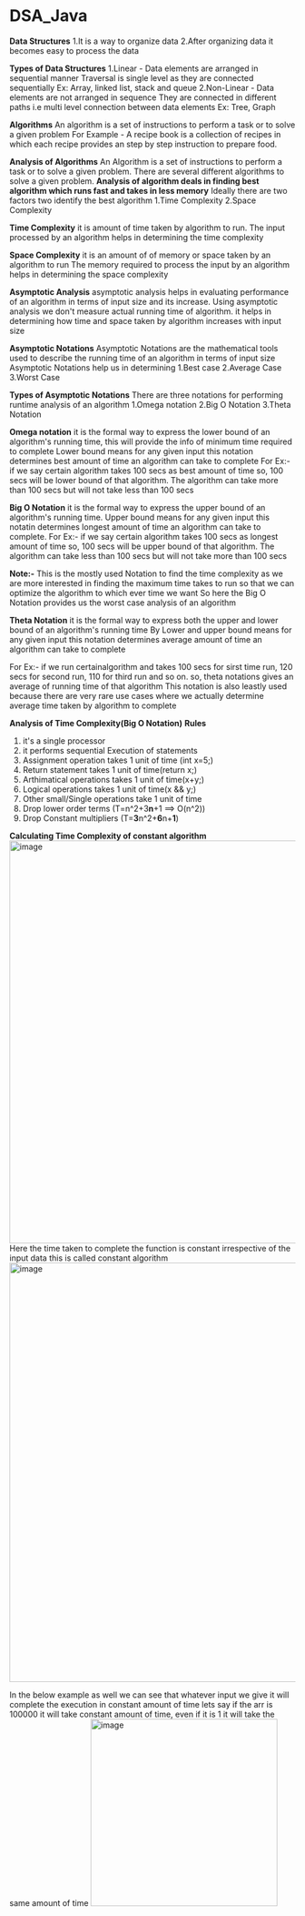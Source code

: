 # DSA_Java

**Data Structures**
1.It is a way to organize data
2.After organizing data it becomes easy to process the data

**Types of Data Structures**
1.Linear - 
	Data elements are arranged in sequential manner
	Traversal is single level as they are connected sequentially
	Ex: Array, linked list, stack and queue
2.Non-Linear - 
	Data elements are not arranged in sequence
	They are connected in different paths i.e multi level connection between data elements
	Ex: Tree, Graph

**Algorithms**
An algorithm is a set of instructions to perform a task or to solve a given problem
For Example - A recipe book is a collection of recipes in which each recipe provides an step by step instruction to prepare food.

**Analysis of Algorithms**
An Algorithm is a set of instructions to perform a task or to solve a given problem.
There are several different algorithms to solve a given problem.
**Analysis of algorithm deals in finding best algorithm which runs fast and takes in less memory**
Ideally there are two factors two identify the best algorithm
1.Time Complexity
2.Space Complexity

**Time Complexity**
it is amount of time taken by algorithm to run.
The input processed by an algorithm helps in determining the time complexity

**Space Complexity**
it is an amount of of memory or space taken by an algorithm to run
The memory required to process the input by an algorithm helps in determining the space complexity

**Asymptotic Analysis**
asymptotic analysis helps in evaluating performance of an algorithm in terms of input size and its increase.
Using asymptotic analysis we don't measure actual running time of algorithm.
it helps in determining how time and space taken by algorithm increases with input size

**Asymptotic Notations**
Asymptotic Notations are the mathematical tools used to describe the running time of an algorithm in terms of input size
Asymptotic Notations help us in determining
1.Best case
2.Average Case
3.Worst Case

**Types of Asymptotic Notations**
There are three notations for performing runtime analysis of an algorithm
1.Omega notation
2.Big O Notation
3.Theta Notation

**Omega notation**
it is the formal way to express the lower bound of an algorithm's running time, this will provide the info of minimum time required to complete
Lower bound means for any given input this notation determines best amount of time an algorithm can take to complete
For Ex:- if we say certain algorithm takes 100 secs as best amount of time so, 100 secs will be lower bound of that algorithm. The algorithm can take more than 100 secs but will not take less than 100 secs

**Big O Notation**
it is the formal way to express the upper bound of an algorithm's running time.
Upper bound means for any given input this notatin determines longest amount of time an algorithm can take to complete.
For Ex:- if we say certain algorithm takes 100 secs as longest amount of time so, 100 secs will be upper bound of that algorithm. The algorithm can take less than 100 secs but will not take more than 100 secs

**Note:-** This is the mostly used Notation to find the time complexity as we are more interested in finding the maximum time takes to run so that we can optimize the algorithm to which ever time we want
So here the Big O Notation provides us the worst case analysis of an algorithm 


**Theta Notation**
it is the formal way to express both the upper and lower bound of an algorithm's running time
By Lower and upper bound means for any given input this notation determines average amount of time an algorithm can take to complete

For Ex:- if we run certainalgorithm and takes 100 secs for sirst time run, 120 secs for second run, 110 for third run and so on. so, theta notations gives an average of running time of that algorithm
This notation is also leastly used because there are very rare use cases where we actually determine average time taken by algorithm to complete


**Analysis of Time Complexity(Big O Notation)**
**Rules**
1. it's a single processor
2. it performs sequential Execution of statements
3. Assignment operation takes 1 unit of time (int x=5;)
4. Return statement takes 1 unit of time(return x;)
5. Arthimatical operations takes 1 unit of time(x+y;)
6. Logical operations takes 1 unit of time(x && y;)
7. Other small/Single operations take 1 unit of time
8. Drop lower order terms (T=n^2+3**n**+1  ==> O(n^2))
9. Drop Constant multipliers (T=**3**n^2+**6**n+**1**)



**Calculating Time Complexity of constant algorithm**
<img width="708" alt="image" src="https://github.com/mahidhardurga/DSA_Java/assets/74899841/355d8cf9-4439-4ede-ad65-e77ade7583ee">
Here the time taken to complete the function is constant irrespective of the input data this is called constant algorithm
<img width="737" alt="image" src="https://github.com/mahidhardurga/DSA_Java/assets/74899841/a8a87d50-6d0f-4135-bb57-d8052e9c5a53">

In the below example as well we can see that whatever input we give it will complete the execution in constant amount of time
lets say if the arr is 100000 it will take constant amount of time, even if it is 1 it will take the same amount of time
<img width="329" alt="image" src="https://github.com/mahidhardurga/DSA_Java/assets/74899841/ded5cbd5-9299-4078-bf8b-89a9a4d9e83e">


